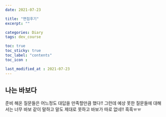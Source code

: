 ```yaml
---
date: 2021-07-23

title: "면접후기"
excerpt: ""

categories: Diary
tags: dev_course

toc: true  
toc_sticky: true
toc_label: "contents"
toc_icon : 

last_modified_at : 2021-07-23
---
```


## 나는 바보다

준비 해온 질문들은 어느정도 대답을 만족할만큼 했다!!
그런데 예상 못한 질문들에 대해서는 너무 바보 같이 말하고 말도 제대로 못하고 바보가 따로 없네!!
흑흑ㅠㅠ